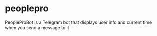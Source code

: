 # peoplepro
PeopleProBot is a Telegram bot that displays user info and current time when you send a message to it
